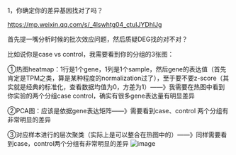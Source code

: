 1，你确定你的差异基因找对了吗？

https://mp.weixin.qq.com/s/_4lswhtg04_ctuIJYDhlJg

首先提一嘴分析时候的批次效应问题，然后质疑DEG找的对不对？

比如说你是case vs control，我需要看到你的分组的3张图：

①热图heatmap：1行是1个gene，1列是1个sample，然后gene的表达值（首先肯定是TPM之类，算是某种程度的normalization过了），至于要不要z-score（其实就是经典的标准化，查看数据均值为0，方差为1）——》我需要在热图中看到你实验的两个分组case control，确实有很多gene表达量有明显差异

②PCA图：应该是依据gene表达矩阵——》需要看到case、control 两个分组有非常明显的差异

③对应样本进行的层次聚类（实际上是可以整合在热图中的）——》同样需要看到case，control两个分组有非常明显的差异
![image](https://github.com/user-attachments/assets/7cccb2d1-b294-465f-bc35-05378f6f1950)
